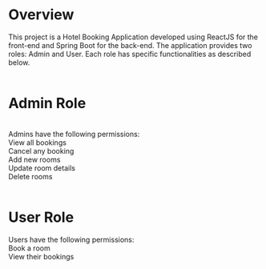 <h1>Overview</h1></h1>
This project is a Hotel Booking Application developed using ReactJS for the front-end and Spring Boot for the back-end. The application provides two roles: Admin and User. Each role has specific functionalities as described below.<br>
<br>
<h1>Admin Role</h1><br>
Admins have the following permissions:<br>
View all bookings<br>
Cancel any booking<br>
Add new rooms<br>
Update room details<br>
Delete rooms<br>
<br>
<h1>User Role</h1>
Users have the following permissions:<br>
Book a room<br>
View their bookings<br>


